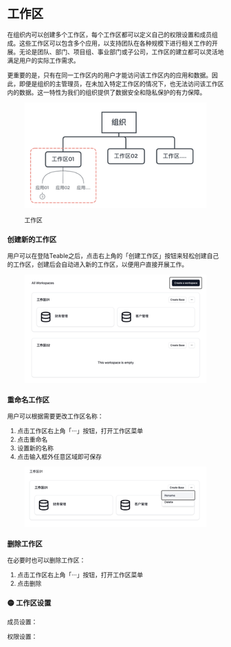 # 工作区

在组织内可以创建多个工作区，每个工作区都可以定义自己的权限设置和成员组成。这些工作区可以包含多个应用，以支持团队在各种规模下进行相关工作的开展。无论是团队、部门、项目组、事业部门或子公司，工作区的建立都可以灵活地满足用户的实际工作需求。

更重要的是，只有在同一工作区内的用户才能访问该工作区内的应用和数据。因此，即便是组织的主管理员，在未加入特定工作区的情况下，也无法访问该工作区内的数据。这一特性为我们的组织提供了数据安全和隐私保护的有力保障。

<figure><img src="../../.gitbook/assets/image (1) (1) (1) (1) (1) (1).png" alt=""><figcaption><p>工作区</p></figcaption></figure>

### 创建新的工作区

用户可以在登陆Teable之后，点击右上角的「创建工作区」按钮来轻松创建自己的工作区，创建后会自动进入新的工作区，以便用户直接开展工作。

<figure><img src="../../.gitbook/assets/image (16).png" alt=""><figcaption></figcaption></figure>

### 重命名工作区

用户可以根据需要更改工作区名称：

1. 点击工作区右上角「···」按钮，打开工作区菜单
2. 点击重命名
3. 设置新的名称
4. 点击输入框外任意区域即可保存

<figure><img src="../../.gitbook/assets/image (17).png" alt=""><figcaption></figcaption></figure>

### 删除工作区

在必要时也可以删除工作区：

1. 点击工作区右上角「···」按钮，打开工作区菜单
2. 点击删除

### 🟡 工作区设置

成员设置：

权限设置：
